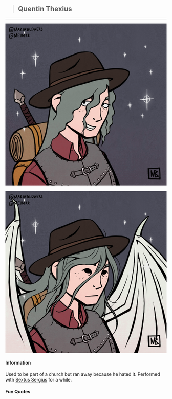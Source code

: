 >## Quentin Thexius

--- 

![quentin_human](../../../Templates/images/quentin.png "Quentin Thexius high form")

![quentin_shroud](../../../Templates/images/quentin_shroud.png "Quentin Thexius high but like an angel form")

#### Information

Used to be part of a church but ran away because he hated it. Performed with [Sextus Sergius](../NPCs/Sextus%20Sergius.md) for a while.

#### Fun Quotes

